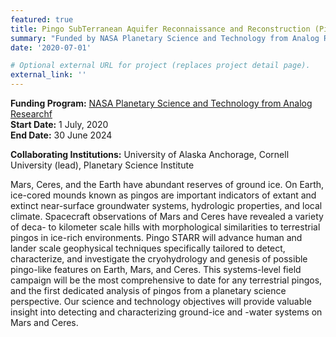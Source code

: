 ```yaml
---
featured: true
title: Pingo SubTerranean Aquifer Reconnaissance and Reconstruction (Pingo STARR)
summary: "Funded by NASA Planetary Science and Technology from Analog Research (7/1/2020 to 6/30/2024)"
date: '2020-07-01'

# Optional external URL for project (replaces project detail page).
external_link: ''
---
```

  
  **Funding Program:** [NASA Planetary Science and Technology from Analog Researchf](https://nspires.nasaprs.com/external/viewrepositorydocument/cmdocumentid=743002/solicitationId=%7B602BD10E-6083-2C21-36B9-DE0C17B1774C%7D/viewSolicitationDocument=1/PSTAR19%20Abstracts.pdf) <br>
  **Start Date:** 1 July, 2020 <br>
  **End Date:** 30 June 2024
  
  **Collaborating Institutions:** University of Alaska Anchorage, Cornell University (lead), Planetary Science Institute
  
  Mars, Ceres, and the Earth have abundant reserves of ground ice. On Earth, ice-cored mounds known as pingos are important indicators of extant and extinct near-surface groundwater systems, hydrologic properties, and local climate. Spacecraft observations of Mars and Ceres have revealed a variety of deca- to kilometer scale hills with morphological similarities to terrestrial pingos in ice-rich environments. Pingo STARR will advance human and lander scale geophysical techniques specifically tailored to detect, characterize, and investigate the cryohydrology and genesis of possible pingo-like features on Earth, Mars, and Ceres. This systems-level field campaign will be the most comprehensive to date for any terrestrial pingos, and the first dedicated analysis of pingos from a planetary science perspective. Our science and technology objectives will provide valuable insight into detecting and characterizing ground-ice and -water systems on Mars and Ceres. 

